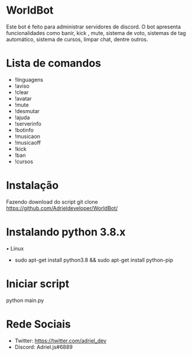 

# WorldBot

Este bot é feito para administrar servidores de discord. O bot apresenta funcionalidades como banir, kick , mute, sistema de voto, sistemas de tag automático, sistema de cursos, limpar chat, dentre outros.

# Lista de comandos
* !linguagens
* !aviso
* !clear
* !avatar
* !mute
* !desmutar
* !ajuda
* !serverinfo
* !botinfo
* !musicaon
* !musicaoff
* !kick
* !ban
* !cursos

# Instalação
  Fazendo download do script git clone https://github.com/Adrieldeveloper/WorldBot/

# Instalando python 3.8.x
• Linux 
* sudo apt-get install python3.8 && sudo apt-get install python-pip

# Iniciar script
  python main.py
  
# Rede Sociais
* Twitter: https://twitter.com/adriel_dev
* Discord: Adriel.js#6889
